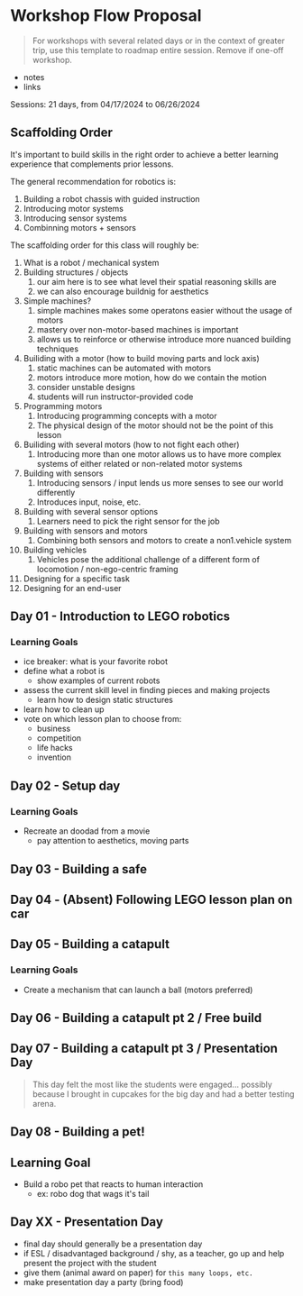 # Workshop Flow Proposal

> For workshops with several related days or in the context of greater trip, use this template to roadmap entire session. Remove if one-off workshop.

- notes
- links

Sessions: 21 days, from 04/17/2024 to 06/26/2024

## Scaffolding Order
It's important to build skills in the right order to achieve a better learning
experience that complements prior lessons.

The general recommendation for robotics is:
1. Building a robot chassis with guided instruction
1. Introducing motor systems
1. Introducing sensor systems
1. Combinning motors + sensors

The scaffolding order for this class will roughly be:

1. What is a robot / mechanical system
1. Building structures / objects
    1. our aim here is to see what level their spatial reasoning skills are
    1. we can also encourage buildnig for aesthetics
1. Simple machines?
    1. simple machines makes some operatons easier without the usage of motors
    1. mastery over non-motor-based machines is important
    1. allows us to reinforce or otherwise introduce more nuanced building 
    techniques
1. Builiding with a motor (how to build moving parts and lock axis)
    1. static machines can be automated with motors
    1. motors introduce more motion, how do we contain the motion
    1. consider unstable designs
    1. students will run instructor-provided code
1. Programming motors
    1. Introducing programming concepts with a motor
    1. The physical design of the motor should not be the point of this lesson
1. Builiding with several motors (how to not fight each other)
    1. Introducing more than one motor allows us to have more complex systems of 
    either related or non-related motor systems
1. Building with sensors
    1. Introducing sensors / input lends us more senses to see our world differently
    1. Introduces input, noise, etc.
1. Building with several sensor options
    1. Learners need to pick the right sensor for the job
1. Building with sensors and motors
    1. Combining both sensors and motors to create a non1.vehicle system
1. Building vehicles
    1. Vehicles pose the additional challenge of a different form of locomotion / 
    non-ego-centric framing
1. Designing for a specific task
1. Designing for an end-user

## Day 01 - Introduction to LEGO robotics
### Learning Goals
- ice breaker: what is your favorite robot
- define what a robot is
  - show examples of current robots
- assess the current skill level in finding pieces and making projects
  - learn how to design static structures
- learn how to clean up
- vote on which lesson plan to choose from:
  - business
  - competition
  - life hacks
  - invention

## Day 02 - Setup day
### Learning Goals
- Recreate an doodad from a movie
  - pay attention to aesthetics, moving parts

## Day 03 - Building a safe

## Day 04 - (Absent) Following LEGO lesson plan on car

## Day 05 - Building a catapult
### Learning Goals
- Create a mechanism that can launch a ball (motors preferred)

## Day 06 - Building a catapult pt 2 / Free build

## Day 07 - Building a catapult pt 3 / Presentation Day
> This day felt the most like the students were engaged... possibly
> because I brought in cupcakes for the big day and had a better
> testing arena.

## Day 08 - Building a pet!
## Learning Goal
- Build a robo pet that reacts to human interaction
  - ex: robo dog that wags it's tail

## Day XX - Presentation Day
- final day should generally be a presentation day
- if ESL / disadvantaged background / shy, as a teacher, go up and help present the project with the student
- give them (animal award on paper) for `this many loops, etc.`
- make presentation day a party (bring food)
